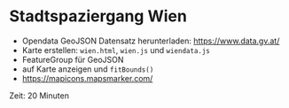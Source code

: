 # Stadtspaziergang Wien

* Opendata GeoJSON Datensatz herunterladen: https://www.data.gv.at/
* Karte erstellen: `wien.html`, `wien.js` und `wiendata.js`
* FeatureGroup für GeoJSON
* auf Karte anzeigen und `fitBounds()`
* https://mapicons.mapsmarker.com/

Zeit: 20 Minuten